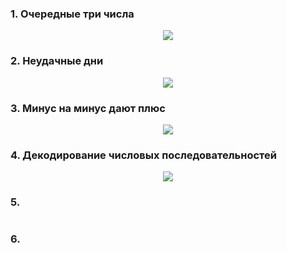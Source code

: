 ### 1. Очередные три числа
<p align="center"> 
  <img src="https://user-images.githubusercontent.com/23150134/58586256-50c56e00-8263-11e9-8bca-ccdf2322d0ad.png">
</p>

### 2. Неудачные дни
<p align="center"> 
  <img src="https://user-images.githubusercontent.com/23150134/58586387-9a15bd80-8263-11e9-9319-f222c6432943.png">
</p>

### 3. Минус на минус дают плюс
<p align="center"> 
  <img src="https://user-images.githubusercontent.com/23150134/58586408-a6017f80-8263-11e9-920c-0e105321e56a.png">
</p>

### 4. Декодирование числовых последовательностей
<p align="center"> 
  <img src="https://user-images.githubusercontent.com/23150134/58759993-fb2ae300-853a-11e9-9c72-07902c44b4ed.png">
</p>

### 5.
<p align="center"> 
  <img src="">
</p>

### 6.
<p align="center"> 
  <img src="">
</p>
